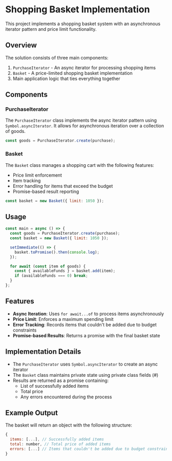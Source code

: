 # Shopping Basket Implementation

This project implements a shopping basket system with an asynchronous iterator pattern and price limit functionality.

## Overview

The solution consists of three main components:

1. `PurchaseIterator` - An async iterator for processing shopping items
2. `Basket` - A price-limited shopping basket implementation
3. Main application logic that ties everything together

## Components

### PurchaseIterator

The `PurchaseIterator` class implements the async iterator pattern using `Symbol.asyncIterator`. It allows for asynchronous iteration over a collection of goods.

```javascript
const goods = PurchaseIterator.create(purchase);
```

### Basket

The `Basket` class manages a shopping cart with the following features:

- Price limit enforcement
- Item tracking
- Error handling for items that exceed the budget
- Promise-based result reporting

```javascript
const basket = new Basket({ limit: 1050 });
```

## Usage

```javascript
const main = async () => {
  const goods = PurchaseIterator.create(purchase);
  const basket = new Basket({ limit: 1050 });

  setImmediate(() => {
    basket.toPromise().then(console.log);
  });

  for await (const item of goods) {
    const { availableFunds } = basket.add(item);
    if (availableFunds === 0) break;
  }
};
```

## Features

- **Async Iteration**: Uses `for await...of` to process items asynchronously
- **Price Limit**: Enforces a maximum spending limit
- **Error Tracking**: Records items that couldn't be added due to budget constraints
- **Promise-based Results**: Returns a promise with the final basket state

## Implementation Details

- The `PurchaseIterator` uses `Symbol.asyncIterator` to create an async iterator
- The `Basket` class maintains private state using private class fields (#)
- Results are returned as a promise containing:
  - List of successfully added items
  - Total price
  - Any errors encountered during the process

## Example Output

The basket will return an object with the following structure:

```javascript
{
  items: [...], // Successfully added items
  total: number, // Total price of added items
  errors: [...] // Items that couldn't be added due to budget constraints
}
```
